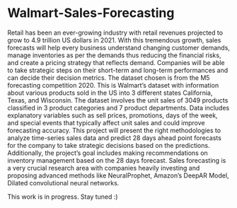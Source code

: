 # Walmart-Sales-Forecasting

Retail has been an ever-growing industry with retail revenues projected to grow to 4.9 trillion US dollars in 2021. With this tremendous growth, sales forecasts will help every business understand changing customer demands, manage inventories as per the demands thus reducing the financial risks, and create a pricing strategy that reflects demand. Companies will be able to take strategic steps on their short-term and long-term performances and can decide their decision metrics. The dataset chosen is from the M5 forecasting competition 2020. This is Walmart’s dataset with information about various products sold in the US into 3 different states California, Texas, and Wisconsin. The dataset involves the unit sales of 3049 products classified in 3 product categories and 7 product departments. Data includes explanatory variables such as sell prices, promotions, days of the week, and special events that typically affect unit sales and could improve forecasting accuracy. This project will present the right methodologies to analyze time-series sales data and predict 28 days ahead point forecasts for the company to take strategic decisions based on the predictions. Additionally, the project’s goal includes making recommendations on inventory management based on the 28 days forecast. Sales forecasting is a very crucial research area with companies heavily investing and proposing advanced methods like NeuralProphet, Amazon’s DeepAR Model, Dilated convolutional neural networks. 

This work is in progress. Stay tuned :)


